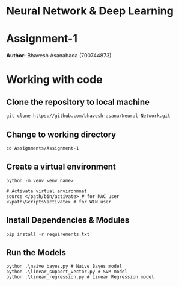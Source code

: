 # Neural Network & Deep Learning
# Assignment-1
**Author:** Bhavesh Asanabada (700744873)

# Working with code
## Clone the repository to local machine
```shell
git clone https://github.com/bhavesh-asana/Neural-Network.git
```
## Change to working directory
```shell
cd Assignments/Assignment-1
```
## Create a virtual environment
```shell
python -m venv <env_name>

# Activate virtual environmnet
source </path/bin/activate> # for MAC user
<\path\Scripts\activate> # for WIN user
```

## Install Dependencies & Modules
```shell
pip install -r requirements.txt
```

## Run the Models
```shell
python .\naive_bayes.py # Naive Bayes model
python .\linear_support_vector.py # SVM model
python .\linear_regression.py # Linear Regression model
```